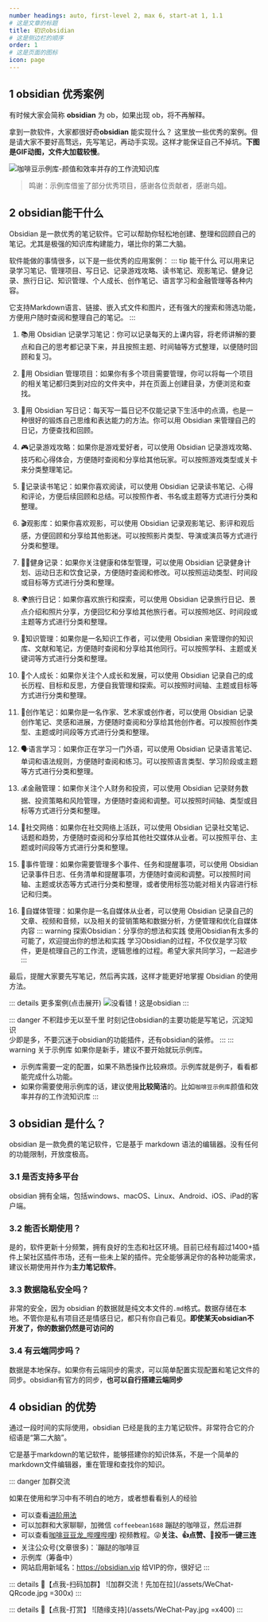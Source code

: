 ```yaml
---
number headings: auto, first-level 2, max 6, start-at 1, 1.1
# 这是文章的标题
title: 初识obsidian
# 这是侧边栏的顺序
order: 1
# 这是页面的图标
icon: page
---
```

## 1 obsidian 优秀案例
有时候大家会简称 **obsidian** 为 ob，如果出现 ob，将不再解释。

拿到一款软件，大家都很好奇**obsidian** 能实现什么？
这里放一些优秀的案例。但是请大家不要好高骛远，先写笔记，再动手实现。这样才能保证自己不掉坑。**下图是GIF动图，文件大加载较慢**。

![咖啡豆示例库-颜值和效率并存的工作流知识库](/assets/2023051419070158.gif)

>鸣谢：示例库借鉴了部分优秀项目，感谢各位贡献者，感谢鸟姐。

## 2 obsidian能干什么
Obsidian 是一款优秀的笔记软件。它可以帮助你轻松地创建、整理和回顾自己的笔记。尤其是极强的知识库构建能力，堪比你的第二大脑。

软件能做的事情很多，以下是一些优秀的应用案例：
::: tip 能干什么
可以用来记录学习笔记、管理项目、写日记、记录游戏攻略、读书笔记、观影笔记、健身记录、旅行日记、知识管理、个人成长、创作笔记、语言学习和金融管理等各种内容。

它支持Markdown语言、链接、嵌入式文件和图片，还有强大的搜索和筛选功能，方便用户随时查阅和整理自己的笔记。
:::
1.  📚用 Obsidian 记录学习笔记：你可以记录每天的上课内容，将老师讲解的要点和自己的思考都记录下来，并且按照主题、时间轴等方式整理，以便随时回顾和复习。

2.  📝用 Obsidian 管理项目：如果你有多个项目需要管理，你可以将每一个项目的相关笔记都归类到对应的文件夹中，并在页面上创建目录，方便浏览和查找。

3.  📅用 Obsidian 写日记：每天写一篇日记不仅能记录下生活中的点滴，也是一种很好的锻炼自己思维和表达能力的方法。你可以用 Obsidian 来管理自己的日记，方便查找和回顾。

4.  🎮记录游戏攻略：如果你是游戏爱好者，可以使用 Obsidian 记录游戏攻略、技巧和心得体会，方便随时查阅和分享给其他玩家。可以按照游戏类型或关卡来分类整理笔记。
5. 📖记录读书笔记：如果你喜欢阅读，可以使用 Obsidian 记录读书笔记、心得和评论，方便后续回顾和总结。可以按照作者、书名或主题等方式进行分类和整理。
6. 🎬观影库：如果你喜欢观影，可以使用 Obsidian 记录观影笔记、影评和观后感，方便回顾和分享给其他影迷。可以按照影片类型、导演或演员等方式进行分类和整理。
7. 🏋️‍♀️健身记录：如果你关注健康和体型管理，可以使用 Obsidian 记录健身计划、运动日志和饮食记录，方便随时查阅和修改。可以按照运动类型、时间段或目标等方式进行分类和整理。
8. 🌍旅行日记：如果你喜欢旅行和探索，可以使用 Obsidian 记录旅行日记、景点介绍和照片分享，方便回忆和分享给其他旅行者。可以按照地区、时间段或主题等方式进行分类和整理。
9. 🧠知识管理：如果你是一名知识工作者，可以使用 Obsidian 来管理你的知识库、文献和笔记，方便随时查阅和分享给其他同行。可以按照学科、主题或关键词等方式进行分类和整理。

10. 🌱个人成长：如果你关注个人成长和发展，可以使用 Obsidian 记录自己的成长历程、目标和反思，方便自我管理和探索。可以按照时间轴、主题或目标等方式进行分类和整理。
    
11. 🎨创作笔记：如果你是一名作家、艺术家或创作者，可以使用 Obsidian 记录创作笔记、灵感和进展，方便随时查阅和分享给其他创作者。可以按照创作类型、主题或时间段等方式进行分类和整理。
    
12. 🗣️语言学习：如果你正在学习一门外语，可以使用 Obsidian 记录语言笔记、单词和语法规则，方便随时查阅和练习。可以按照语言类型、学习阶段或主题等方式进行分类和整理。
    
13. 💰金融管理：如果你关注个人财务和投资，可以使用 Obsidian 记录财务数据、投资策略和风险管理，方便随时查阅和调整。可以按照时间轴、类型或目标等方式进行分类和整理。
    
14. 📱社交网络：如果你在社交网络上活跃，可以使用 Obsidian 记录社交笔记、话题和趋势，方便随时查阅和分享给其他社交媒体从业者。可以按照平台、主题或时间段等方式进行分类和整理。
    
15. 📅事件管理：如果你需要管理多个事件、任务和提醒事项，可以使用 Obsidian 记录事件日志、任务清单和提醒事项，方便随时查阅和调整。可以按照时间轴、主题或状态等方式进行分类和整理，或者使用标签功能对相关内容进行标记和归类。
16. 📢自媒体管理：如果你是一名自媒体从业者，可以使用 Obsidian 记录自己的文章、视频和音频，以及相关的营销策略和数据分析，方便管理和优化自媒体内容
::: warning 探索Obsidian：分享你的想法和实践
使用Obsidian有太多的可能了，欢迎提出你的想法和实践
学习Obsidian的过程，不仅仅是学习软件，更是梳理自己的工作流，逻辑思维的过程。希望大家共同学习，一起进步
:::


最后，提醒大家要先写笔记，然后再实践，这样才能更好地掌握 Obsidian 的使用方法。

::: details 更多案例(点击展开)
![没看错！这是obsidian](/assets/2.png)
:::

::: danger 不积跬步无以至千里
时刻记住obsidian的主要功能是写笔记，沉淀知识  
少即是多，不要沉迷于obsidian的功能插件，还有obsidian的装修。
:::
::: warning 关于示例库
如果你是新手，建议不要开始就玩示例库。  

- 示例库需要一定的配置，如果不熟悉操作比较麻烦。示例库就是例子，看看都能完成什么功能。
- 如果你需要使用示例库的话，建议使用**比较简洁**的。比如`咖啡豆示例库`颜值和效率并存的工作流知识库
:::

## 3 obsidian 是什么？
obsidian 是一款免费的笔记软件，它是基于 markdown 语法的编辑器。没有任何的功能限制，开放度极高。

### 3.1 是否支持多平台
obsidian 拥有全端，包括windows、macOS、Linux、Android、iOS、iPad的客户端。

### 3.2 能否长期使用？
是的，软件更新十分频繁，拥有良好的生态和社区环境。目前已经有超过1400+插件上架社区插件市场，还有一些未上架的插件。完全能够满足你的各种功能需求，建议长期使用并作为**主力笔记软件**。

### 3.3 数据隐私安全吗？
非常的安全，因为 obsidian 的数据就是纯文本文件的`.md`格式。数据存储在本地。不管你是私有项目还是情感日记，都只有你自己看见。**即使某天obsidian不开发了，你的数据仍然是可访问的**

### 3.4 有云端同步吗？
数据是本地保存。如果你有云端同步的需求，可以简单配置实现配置和笔记文件的同步。obsidian有官方的同步，**也可以自行搭建云端同步**

## 4 obsidian 的优势
通过一段时间的实际使用，obsidian 已经是我的主力笔记软件。非常符合它的介绍语是“第二大脑”。

它是基于markdown的笔记软件，能够搭建你的知识体系，不是一个简单的markdown文件编辑器，重在管理和查找你的知识。

::: danger 加群交流

如果在使用和学习中有不明白的地方，或者想看看别人的经验
- 可以查看[进阶用法](/zh/advanced)
- 可以加群和大家聊聊，加微信 `coffeebean1688` 蹦跶的咖啡豆，然后进群
- 可以查看[咖啡豆豆龙_哔哩哔哩](https://space.bilibili.com/618777356)) 视频教程。😜**关注、👍点赞、📀投币一键三连**
- 关注公众号(文章很多)：`蹦跶的咖啡豆
- 示例库（筹备中）
- 网站启用新域名：https://obsidian.vip 给VIP的你，很好记
:::

::: details 🌱【点我-扫码加群】
![加群交流！先加在拉](/assets/WeChat-QRcode.jpg =300x) 
::: 

::: details 🍻【点我-打赏】
![随缘支持](/assets/WeChat-Pay.jpg =x400)
::: 

